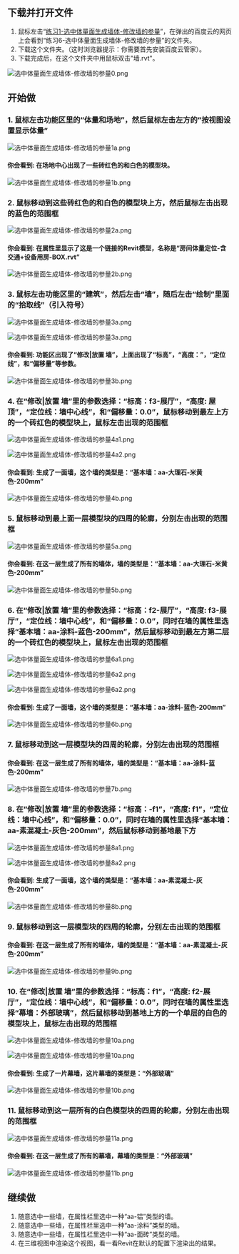 ## 下载并打开文件

1. 鼠标左击“[练习1-选中体量面生成墙体-修改墙的参量](http://pan.baidu.com/s/1bov3apD)”，在弹出的百度云的网页上会看到“练习6-选中体量面生成墙体-修改墙的参量”的文件夹。
2. 下载这个文件夹。（这时浏览器提示：你需要首先安装百度云管家）。
3. 下载完成后，在这个文件夹中用鼠标双击"墙.rvt"。

![选中体量面生成墙体-修改墙的参量0.png](/images/选中体量面生成墙体-修改墙的参量/选中体量面生成墙体-修改墙的参量0.png)

## 开始做

### 1. 鼠标左击功能区里的“体量和场地”，然后鼠标左击左方的“按视图设置显示体量”

![选中体量面生成墙体-修改墙的参量1a.png](/images/选中体量面生成墙体-修改墙的参量/选中体量面生成墙体-修改墙的参量1a.png)

#### 你会看到: 在场地中心出现了一些砖红色的和白色的模型块。

![选中体量面生成墙体-修改墙的参量1b.png](/images/选中体量面生成墙体-修改墙的参量/选中体量面生成墙体-修改墙的参量1b.png)

### 2. 鼠标移动到这些砖红色的和白色的模型块上方，然后鼠标左击出现的蓝色的范围框

![选中体量面生成墙体-修改墙的参量2a.png](/images/选中体量面生成墙体-修改墙的参量/选中体量面生成墙体-修改墙的参量2a.png)

#### 你会看到: 在属性里显示了这是一个链接的Revit模型，名称是“房间体量定位-含交通+设备用房-BOX.rvt”

![选中体量面生成墙体-修改墙的参量2b.png](/images/选中体量面生成墙体-修改墙的参量/选中体量面生成墙体-修改墙的参量2b.png)

### 3. 鼠标左击功能区里的“建筑”，然后左击“墙”，随后左击“绘制”里面的“拾取线”（引入符号）

![选中体量面生成墙体-修改墙的参量3a.png](/images/选中体量面生成墙体-修改墙的参量/选中体量面生成墙体-修改墙的参量3a1.png)

![选中体量面生成墙体-修改墙的参量3a.png](/images/选中体量面生成墙体-修改墙的参量/选中体量面生成墙体-修改墙的参量3a2.png)

#### 你会看到: 功能区出现了“修改|放置 墙”，上面出现了“标高”，“高度：”，“定位线”，和“偏移量”等参数。

![选中体量面生成墙体-修改墙的参量3b.png](/images/选中体量面生成墙体-修改墙的参量/选中体量面生成墙体-修改墙的参量3b.png)

### 4. 在“修改|放置 墙”里的参数选择：“标高：f3-展厅”，“高度: 屋顶”，“定位线：墙中心线”，和“偏移量：0.0”，鼠标移动到最左上方的一个砖红色的模型块上，鼠标左击出现的范围框

![选中体量面生成墙体-修改墙的参量4a1.png](/images/选中体量面生成墙体-修改墙的参量/选中体量面生成墙体-修改墙的参量4a1.png)

![选中体量面生成墙体-修改墙的参量4a2.png](/images/选中体量面生成墙体-修改墙的参量/选中体量面生成墙体-修改墙的参量4a2.png)

#### 你会看到: 生成了一面墙，这个墙的类型是：“基本墙：aa-大理石-米黄色-200mm”

![选中体量面生成墙体-修改墙的参量4b.png](/images/选中体量面生成墙体-修改墙的参量/选中体量面生成墙体-修改墙的参量4b.png)

### 5. 鼠标移动到最上面一层模型块的四周的轮廓，分别左击出现的范围框

![选中体量面生成墙体-修改墙的参量5a.png](/images/选中体量面生成墙体-修改墙的参量/选中体量面生成墙体-修改墙的参量5a.png)

#### 你会看到: 在这一层生成了所有的墙体，墙的类型是：“基本墙：aa-大理石-米黄色-200mm”

![选中体量面生成墙体-修改墙的参量5b.png](/images/选中体量面生成墙体-修改墙的参量/选中体量面生成墙体-修改墙的参量5b.png)

### 6. 在“修改|放置 墙”里的参数选择：“标高：f2-展厅”，“高度: f3-展厅”，“定位线：墙中心线”，和“偏移量：0.0”，同时在墙的属性里选择“基本墙：aa-涂料-蓝色-200mm”，然后鼠标移动到最左方第二层的一个砖红色的模型块上，鼠标左击出现的范围框

![选中体量面生成墙体-修改墙的参量6a1.png](/images/选中体量面生成墙体-修改墙的参量/选中体量面生成墙体-修改墙的参量6a1.png)

![选中体量面生成墙体-修改墙的参量6a2.png](/images/选中体量面生成墙体-修改墙的参量/选中体量面生成墙体-修改墙的参量6a2.png)

![选中体量面生成墙体-修改墙的参量6a2.png](/images/选中体量面生成墙体-修改墙的参量/选中体量面生成墙体-修改墙的参量6a3.png)

#### 你会看到: 生成了一面墙，这个墙的类型是：“基本墙：aa-涂料-蓝色-200mm”

![选中体量面生成墙体-修改墙的参量6b.png](/images/选中体量面生成墙体-修改墙的参量/选中体量面生成墙体-修改墙的参量6b.png)

### 7. 鼠标移动到这一层模型块的四周的轮廓，分别左击出现的范围框

#### 你会看到: 在这一层生成了所有的墙体，墙的类型是：“基本墙：aa-涂料-蓝色-200mm”

![选中体量面生成墙体-修改墙的参量7b.png](/images/选中体量面生成墙体-修改墙的参量/选中体量面生成墙体-修改墙的参量7b.png)

### 8. 在“修改|放置 墙”里的参数选择：“标高：-f1”，“高度: f1”，“定位线：墙中心线”，和“偏移量：0.0”，同时在墙的属性里选择“基本墙：aa-素混凝土-灰色-200mm”，然后鼠标移动到基地最下方

![选中体量面生成墙体-修改墙的参量8a1.png](/images/选中体量面生成墙体-修改墙的参量/选中体量面生成墙体-修改墙的参量8a1.png)

![选中体量面生成墙体-修改墙的参量8a2.png](/images/选中体量面生成墙体-修改墙的参量/选中体量面生成墙体-修改墙的参量8a2.png)

#### 你会看到: 生成了一面墙，这个墙的类型是：“基本墙：aa-素混凝土-灰色-200mm”

![选中体量面生成墙体-修改墙的参量8b.png](/images/选中体量面生成墙体-修改墙的参量/选中体量面生成墙体-修改墙的参量8b.png)

### 9. 鼠标移动到这一层模型块的四周的轮廓，分别左击出现的范围框

#### 你会看到: 在这一层生成了所有的墙体，墙的类型是：“基本墙：aa-素混凝土-灰色-200mm”

![选中体量面生成墙体-修改墙的参量9b.png](/images/选中体量面生成墙体-修改墙的参量/选中体量面生成墙体-修改墙的参量9b.png)

### 10. 在“修改|放置 墙”里的参数选择：“标高：f1”，“高度: f2-展厅”，“定位线：墙中心线”，和“偏移量：0.0”，同时在墙的属性里选择“幕墙：外部玻璃”，然后鼠标移动到基地上方的一个单层的白色的模型块上，鼠标左击出现的范围框

![选中体量面生成墙体-修改墙的参量10a.png](/images/选中体量面生成墙体-修改墙的参量/选中体量面生成墙体-修改墙的参量10a1.png)

![选中体量面生成墙体-修改墙的参量10a.png](/images/选中体量面生成墙体-修改墙的参量/选中体量面生成墙体-修改墙的参量10a2.png)

#### 你会看到: 生成了一片幕墙，这片幕墙的类型是：“外部玻璃”

![选中体量面生成墙体-修改墙的参量10b.png](/images/选中体量面生成墙体-修改墙的参量/选中体量面生成墙体-修改墙的参量10b.png)

### 11. 鼠标移动到这一层所有的白色模型块的四周的轮廓，分别左击出现的范围框

![选中体量面生成墙体-修改墙的参量11a.png](/images/选中体量面生成墙体-修改墙的参量/选中体量面生成墙体-修改墙的参量11a.png)

#### 你会看到: 在这一层生成了所有的幕墙，幕墙的类型是：“外部玻璃”

![选中体量面生成墙体-修改墙的参量11b.png](/images/选中体量面生成墙体-修改墙的参量/选中体量面生成墙体-修改墙的参量11b.png)

## 继续做

1. 随意选中一些墙，在属性栏里选中一种“aa-铝”类型的墙。
2. 随意选中一些墙，在属性栏里选中一种“aa-涂料”类型的墙。
3. 随意选中一些墙，在属性栏里选中一种“aa-面砖”类型的墙。
4. 在三维视图中渲染这个视图，看一看Revit在默认的配置下渲染出的结果。